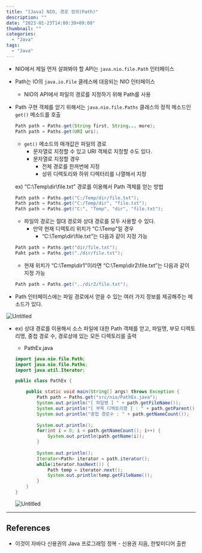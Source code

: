 ```yaml
---
title: "[Java] NIO, 경로 정의(Path)"
description: ""
date: "2023-01-23T14:00:30+09:00"
thumbnail: ""
categories:
  - "Java"
tags:
  - "Java"
---
```

<!--more-->

- NIO에서 제일 먼저 살펴봐야 할 API는 `java.nio.file.Path` 인터페이스
- Path는 IO의 `java.io.File` 클레스에 대응되는 NIO 인터페이스
    - NIO의 API에서 파일의 경로를 지정하기 위해 Path를 사용
- Path 구현 객체를 얻기 위해서는 `java.nio.file.Paths` 클래스의 정적 메소드인 `get()` 메소드를 호출
    
    ```java
    Path path = Paths.get(String first, String... more);
    Path path = Paths.get(URI uri);
    ```
    
    - `get()` 메소드의 매개값은 파일의 경로
        - 문자열로 지정할 수 있고 URI 객체로 지정할 수도 있다.
        - 문자열로 지정할 경우
            - 전체 경로를 한꺼번에 지정
            - 상위 디렉토리와 하위 디렉터리를 나열해서 지정
    
    ex) “C:\Temp\dir\file.txt” 경로를 이용해서 Path 객체를 얻는 방법
    
    ```java
    Path path = Paths.get("C:/Temp/dir/file.txt");
    Path path = Paths.get("C:/Temp/dir", "file.txt");
    Path path = Paths.get("C:", "Temp", "dir", "file.txt");
    ```
    
    - 파일의 경로는 절대 경로와 상대 경로를 모두 사용할 수 있다.
        - 만약 현재 디렉토리 위치가 “C:\Temp”일 경우
            - “C:\Temp\dir\file.txt”는 다음과 같이 지정 가능
    
    ```java
    Path path = Paths.get("dir/file.txt");
    Paht path = Paths.get("./dir/file.txt");
    ```
    
    - 현재 위치가 “C:\Temp\dir1”이라면 “C:\Temp\dir2\file.txt”는 다음과 같이 지정 가능
    
     
    
    ```java
    Path path = Paths.get("../dir2/file.txt");
    ```
    
- Path 인터페이스에는 파일 경로에서 얻을 수 있는 여러 가지 정보를 제공해주는 메소드가 있다.

![Untitled](/images/lang_java/NIO/경로_정의(Path)/Untitled.png)

- ex) 상대 경로를 이용해서 소스 파일에 대한 Path 객체를 얻고, 파일명, 부모 디렉토리명, 중첩 경로 수, 경로상에 있는 모든 디렉토리를 출력
    - PathEx.java
    
    ```java
    import java.nio.file.Path;
    import java.nio.file.Paths;
    import java.util.Iterator;
    
    public class PathEx {
    
    	public static void main(String[] args) throws Exception {
    		Path path = Paths.get("src/nio/PathEx.java");
    		System.out.println("[ 파일명 ] " + path.getFileName());
    		System.out.println("[ 부목 디렉토리명 ] : " + path.getParent().getFileName());
    		System.out.println("중첩 경로수 : " + path.getNameCount());
    		
    		System.out.println();
    		for(int i = 0; i < path.getNameCount(); i++) {
    			System.out.println(path.getName(i));
    		}
    		
    		System.out.println();
    		Iterator<Path> iterator = path.iterator();
    		while(iterator.hasNext()) {
    			Path temp = iterator.next();
    			System.out.println(temp.getFileName());
    		}
    	}
    }
    ```
    
    ![Untitled](/images/lang_java/NIO/경로_정의(Path)/Untitled%201.png)
    

---

## References

- 이것이 자바다 신용권의 Java 프로그래밍 정복 - 신용권 지음, 한빛미디어 출판